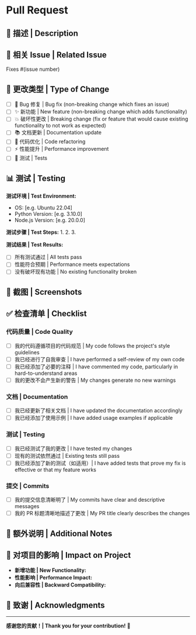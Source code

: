 # Pull Request

## 📝 描述 | Description

<!-- 清晰简洁地描述您的更改 | A clear and concise description of your changes -->

## 🎯 相关 Issue | Related Issue

<!-- 如果适用，链接到相关的 Issue | Link to related issue if applicable -->

Fixes #(issue number)

## 🔄 更改类型 | Type of Change

<!-- 选择适用的类型 | Select applicable types -->

- [ ] 🐛 Bug 修复 | Bug fix (non-breaking change which fixes an issue)
- [ ] ✨ 新功能 | New feature (non-breaking change which adds functionality)
- [ ] 💥 破坏性更改 | Breaking change (fix or feature that would cause existing functionality to not work as expected)
- [ ] 📚 文档更新 | Documentation update
- [ ] 🎨 代码优化 | Code refactoring
- [ ] ⚡ 性能提升 | Performance improvement
- [ ] 🧪 测试 | Tests

## 📊 测试 | Testing

<!-- 描述您如何测试的 | Describe how you tested -->

**测试环境 | Test Environment:**
- OS: [e.g. Ubuntu 22.04]
- Python Version: [e.g. 3.10.0]
- Node.js Version: [e.g. 20.0.0]

**测试步骤 | Test Steps:**
1. 
2. 
3. 

**测试结果 | Test Results:**
- [ ] 所有测试通过 | All tests pass
- [ ] 性能符合预期 | Performance meets expectations
- [ ] 没有破坏现有功能 | No existing functionality broken

## 📸 截图 | Screenshots

<!-- 如果适用，添加截图 | If applicable, add screenshots -->

## ✅ 检查清单 | Checklist

### 代码质量 | Code Quality

- [ ] 我的代码遵循项目的代码规范 | My code follows the project's style guidelines
- [ ] 我已经进行了自我审查 | I have performed a self-review of my own code
- [ ] 我已经添加了必要的注释 | I have commented my code, particularly in hard-to-understand areas
- [ ] 我的更改不会产生新的警告 | My changes generate no new warnings

### 文档 | Documentation

- [ ] 我已经更新了相关文档 | I have updated the documentation accordingly
- [ ] 我已经添加了使用示例 | I have added usage examples if applicable

### 测试 | Testing

- [ ] 我已经测试了我的更改 | I have tested my changes
- [ ] 现有的测试依然通过 | Existing tests still pass
- [ ] 我已经添加了新的测试（如适用）| I have added tests that prove my fix is effective or that my feature works

### 提交 | Commits

- [ ] 我的提交信息清晰明了 | My commits have clear and descriptive messages
- [ ] 我的 PR 标题清晰地描述了更改 | My PR title clearly describes the changes

## 📝 额外说明 | Additional Notes

<!-- 添加任何其他相关信息 | Add any other relevant information -->

## 🎯 对项目的影响 | Impact on Project

<!-- 描述这些更改对项目的影响 | Describe the impact of these changes on the project -->

- **新增功能 | New Functionality:**
- **性能影响 | Performance Impact:**
- **向后兼容性 | Backward Compatibility:**

## 🙏 致谢 | Acknowledgments

<!-- 感谢帮助过您的人 | Thank anyone who helped you -->

---

**感谢您的贡献！| Thank you for your contribution!** 🎉

